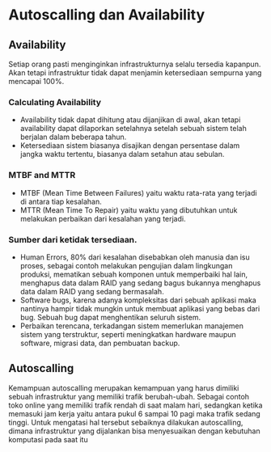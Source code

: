 # Autoscalling dan Availability

## Availability
Setiap orang pasti menginginkan infrastrukturnya selalu tersedia kapanpun. Akan tetapi infrastruktur tidak dapat menjamin ketersediaan sempurna yang mencapai 100%.

### Calculating Availability
* Availability tidak dapat dihitung atau dijanjikan di awal, akan tetapi availability dapat dilaporkan setelahnya setelah sebuah sistem telah berjalan dalam beberapa tahun.
* Ketersediaan sistem biasanya disajikan dengan persentase dalam jangka waktu tertentu, biasanya dalam setahun atau sebulan.

### MTBF and MTTR
* MTBF (Mean Time Between Failures) yaitu waktu rata-rata yang terjadi di antara tiap kesalahan.
* MTTR (Mean Time To Repair) yaitu waktu yang dibutuhkan untuk melakukan perbaikan dari kesalahan yang terjadi.

### Sumber dari ketidak tersediaan.
* Human Errors, 80% dari kesalahan disebabkan oleh manusia dan isu proses, sebagai contoh melakukan pengujian dalam lingkungan produksi, mematikan sebuah komponen untuk memperbaiki hal lain, menghapus data dalam RAID yang sedang bagus bukannya menghapus data dalam RAID yang sedang bermasalah.
* Software bugs, karena adanya kompleksitas dari sebuah aplikasi maka nantinya hampir tidak mungkin untuk membuat aplikasi yang bebas dari bug. Sebuah bug dapat menghentikan seluruh sistem.
* Perbaikan terencana, terkadangan sistem memerlukan manajemen sistem yang terstruktur, seperti meningkatkan hardware maupun software, migrasi data, dan pembuatan backup.

## Autoscalling
Kemampuan autoscalling merupakan kemampuan yang harus dimiliki sebuah infrastruktur yang memiliki trafik berubah-ubah. Sebagai contoh toko online yang memiliki trafik rendah di saat malam hari, sedangkan ketika memasuki jam kerja yaitu antara pukul 6 sampai 10 pagi maka trafik sedang tinggi. Untuk mengatasi hal tersebut sebaiknya dilakukan autoscalling, dimana infrastruktur yang dijalankan bisa menyesuaikan dengan kebutuhan komputasi pada saat itu